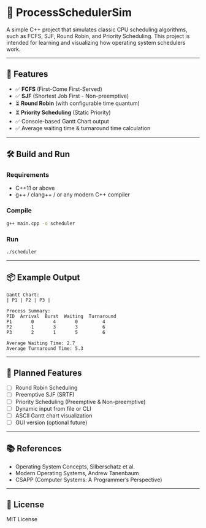 # 🧠 ProcessSchedulerSim

A simple C++ project that simulates classic CPU scheduling algorithms, such as FCFS, SJF, Round Robin, and Priority Scheduling. This project is intended for learning and visualizing how operating system schedulers work.

---

## 🚀 Features

- ✅ **FCFS** (First-Come First-Served)
- ✅ **SJF** (Shortest Job First - Non-preemptive)
- ⏳ **Round Robin** (with configurable time quantum)
- ⏳ **Priority Scheduling** (Static Priority)
- ✅ Console-based Gantt Chart output
- ✅ Average waiting time & turnaround time calculation

---

## 🛠️ Build and Run

### Requirements
- C++11 or above
- g++ / clang++ / or any modern C++ compiler

### Compile
```bash
g++ main.cpp -o scheduler
```

### Run
```bash
./scheduler
```

---

## 📦 Example Output

```
Gantt Chart:
| P1 | P2 | P3 |

Process Summary:
PID  Arrival  Burst  Waiting  Turnaround
P1       0       4       0         4
P2       1       3       3         6
P3       2       1       5         6

Average Waiting Time: 2.7
Average Turnaround Time: 5.3
```

---

## 🔧 Planned Features

- [ ] Round Robin Scheduling
- [ ] Preemptive SJF (SRTF)
- [ ] Priority Scheduling (Preemptive & Non-preemptive)
- [ ] Dynamic input from file or CLI
- [ ] ASCII Gantt chart visualization
- [ ] GUI version (optional future)

---

## 📚 References

- Operating System Concepts, Silberschatz et al.
- Modern Operating Systems, Andrew Tanenbaum
- CSAPP (Computer Systems: A Programmer’s Perspective)

---

## 📄 License

MIT License

